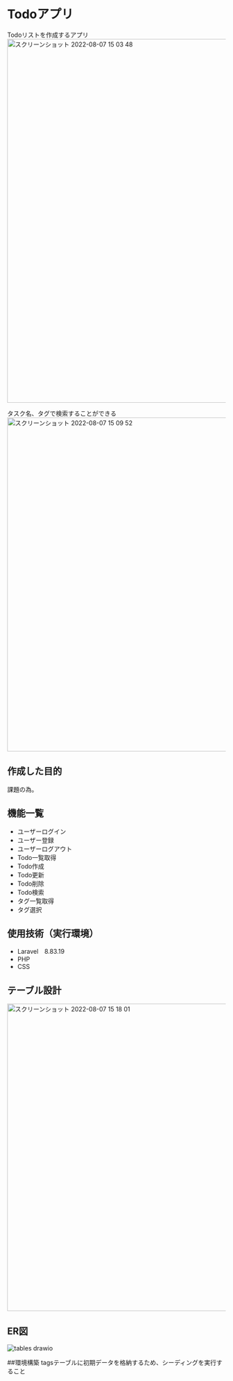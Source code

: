 # Todoアプリ
Todoリストを作成するアプリ
<img width="838" alt="スクリーンショット 2022-08-07 15 03 48" src="https://user-images.githubusercontent.com/106429578/183277910-10c16448-b5bb-4afe-b7fe-48b9a3008612.png">

タスク名、タグで検索することができる
<img width="769" alt="スクリーンショット 2022-08-07 15 09 52" src="https://user-images.githubusercontent.com/106429578/183277918-8d81475d-76f5-4319-b4dd-59ded2933b15.png">

## 作成した目的
課題の為。

## 機能一覧
- ユーザーログイン
- ユーザー登録
- ユーザーログアウト
- Todo一覧取得
- Todo作成
- Todo更新
- Todo削除
- Todo検索
- タグ一覧取得
- タグ選択


## 使用技術（実行環境）
- Laravel　8.83.19
- PHP
- CSS

## テーブル設計
<img width="708" alt="スクリーンショット 2022-08-07 15 18 01" src="https://user-images.githubusercontent.com/106429578/183278036-bb28302b-b244-4ff3-8d4e-416ee43f349e.png">

## ER図
![tables drawio](https://user-images.githubusercontent.com/106429578/183278005-78b1ab8b-47f0-48c1-b48c-29d7f68918b4.png)

##環境構築
tagsテーブルに初期データを格納するため、シーディングを実行すること
